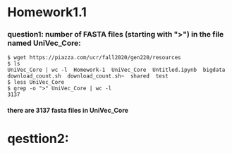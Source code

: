 # Homework1.1

### question1: number of FASTA files (starting with ">") in the file named UniVec_Core:
```
$ wget https://piazza.com/ucr/fall2020/gen220/resources
$ ls
UniVec_Core | wc -l  Homework-1  UniVec_Core  Untitled.ipynb  bigdata  download_count.sh  download_count.sh~  shared  test
$ less UniVec_Core
$ grep -o ">" UniVec_Core | wc -l
3137
```
#### there are 3137 fasta files in UniVec_Core


# qesttion2: 
